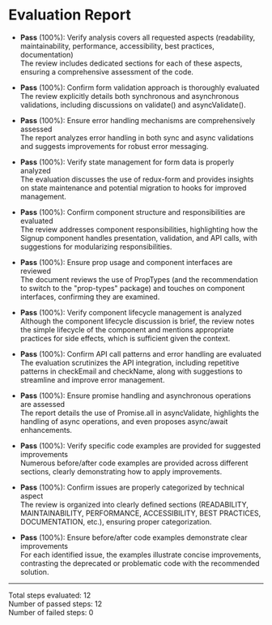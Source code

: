 # Evaluation Report

- **Pass** (100%): Verify analysis covers all requested aspects (readability, maintainability, performance, accessibility, best practices, documentation)  
  The review includes dedicated sections for each of these aspects, ensuring a comprehensive assessment of the code.

- **Pass** (100%): Confirm form validation approach is thoroughly evaluated  
  The review explicitly details both synchronous and asynchronous validations, including discussions on validate() and asyncValidate().

- **Pass** (100%): Ensure error handling mechanisms are comprehensively assessed  
  The report analyzes error handling in both sync and async validations and suggests improvements for robust error messaging.

- **Pass** (100%): Verify state management for form data is properly analyzed  
  The evaluation discusses the use of redux-form and provides insights on state maintenance and potential migration to hooks for improved management.

- **Pass** (100%): Confirm component structure and responsibilities are evaluated  
  The review addresses component responsibilities, highlighting how the Signup component handles presentation, validation, and API calls, with suggestions for modularizing responsibilities.

- **Pass** (100%): Ensure prop usage and component interfaces are reviewed  
  The document reviews the use of PropTypes (and the recommendation to switch to the "prop-types" package) and touches on component interfaces, confirming they are examined.

- **Pass** (100%): Verify component lifecycle management is analyzed  
  Although the component lifecycle discussion is brief, the review notes the simple lifecycle of the component and mentions appropriate practices for side effects, which is sufficient given the context.

- **Pass** (100%): Confirm API call patterns and error handling are evaluated  
  The evaluation scrutinizes the API integration, including repetitive patterns in checkEmail and checkName, along with suggestions to streamline and improve error management.

- **Pass** (100%): Ensure promise handling and asynchronous operations are assessed  
  The report details the use of Promise.all in asyncValidate, highlights the handling of async operations, and even proposes async/await enhancements.

- **Pass** (100%): Verify specific code examples are provided for suggested improvements  
  Numerous before/after code examples are provided across different sections, clearly demonstrating how to apply improvements.

- **Pass** (100%): Confirm issues are properly categorized by technical aspect  
  The review is organized into clearly defined sections (READABILITY, MAINTAINABILITY, PERFORMANCE, ACCESSIBILITY, BEST PRACTICES, DOCUMENTATION, etc.), ensuring proper categorization.

- **Pass** (100%): Ensure before/after code examples demonstrate clear improvements  
  For each identified issue, the examples illustrate concise improvements, contrasting the deprecated or problematic code with the recommended solution.

---

Total steps evaluated: 12  
Number of passed steps: 12  
Number of failed steps: 0